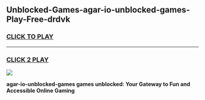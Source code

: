 
## Unblocked-Games-agar-io-unblocked-games-Play-Free-drdvk
<h3>
<a href="https://premium76.site?title=agar-io-unblocked-games&ref=18A1">CLICK TO PLAY</a></h3>
<hr>

<h3>
<a href="https://premium76.site?title=agar-io-unblocked-games&ref=18A1">CLICK 2 PLAY</a>
  
</h3>

<a href="https://premium76.site?title=agar-io-unblocked-games&ref=18A1"><img src="https://clearcache.store/games.png"></a>


**agar-io-unblocked-games games unblocked: Your Gateway to Fun and Accessible Online Gaming**
